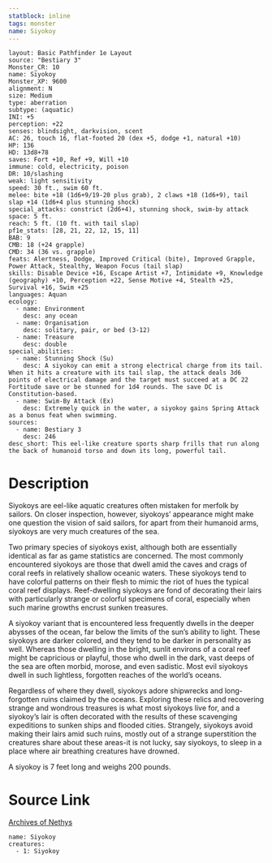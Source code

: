 ```yaml
---
statblock: inline
tags: monster
name: Siyokoy
---
```

```statblock
layout: Basic Pathfinder 1e Layout
source: "Bestiary 3"
Monster_CR: 10
name: Siyokoy
Monster_XP: 9600
alignment: N
size: Medium
type: aberration
subtype: (aquatic)
INI: +5
perception: +22
senses: blindsight, darkvision, scent
AC: 26, touch 16, flat-footed 20 (dex +5, dodge +1, natural +10)
HP: 136
HD: 13d8+78
saves: Fort +10, Ref +9, Will +10
immune: cold, electricity, poison
DR: 10/slashing
weak: light sensitivity
speed: 30 ft., swim 60 ft.
melee: bite +18 (1d6+9/19-20 plus grab), 2 claws +18 (1d6+9), tail slap +14 (1d6+4 plus stunning shock)
special_attacks: constrict (2d6+4), stunning shock, swim-by attack
space: 5 ft.
reach: 5 ft. (10 ft. with tail slap)
pf1e_stats: [28, 21, 22, 12, 15, 11]
BAB: 9
CMB: 18 (+24 grapple)
CMD: 34 (36 vs. grapple)
feats: Alertness, Dodge, Improved Critical (bite), Improved Grapple, Power Attack, Stealthy, Weapon Focus (tail slap)
skills: Disable Device +16, Escape Artist +7, Intimidate +9, Knowledge (geography) +10, Perception +22, Sense Motive +4, Stealth +25, Survival +16, Swim +25
languages: Aquan
ecology:
  - name: Environment
    desc: any ocean
  - name: Organisation
    desc: solitary, pair, or bed (3-12)
  - name: Treasure
    desc: double
special_abilities:
  - name: Stunning Shock (Su)
    desc: A siyokoy can emit a strong electrical charge from its tail. When it hits a creature with its tail slap, the attack deals 3d6 points of electrical damage and the target must succeed at a DC 22 Fortitude save or be stunned for 1d4 rounds. The save DC is Constitution-based.
  - name: Swim-By Attack (Ex)
    desc: Extremely quick in the water, a siyokoy gains Spring Attack as a bonus feat when swimming.
sources:
  - name: Bestiary 3
    desc: 246
desc_short: This eel-like creature sports sharp frills that run along the back of humanoid torso and down its long, powerful tail.
```
# Description
Siyokoys are eel-like aquatic creatures often mistaken for merfolk by sailors. On closer inspection, however, siyokoys’ appearance might make one question the vision of said sailors, for apart from their humanoid arms, siyokoys are very much creatures of the sea.

Two primary species of siyokoys exist, although both are essentially identical as far as game statistics are concerned. The most commonly encountered siyokoys are those that dwell amid the caves and crags of coral reefs in relatively shallow oceanic waters. These siyokoys tend to have colorful patterns on their flesh to mimic the riot of hues the typical coral reef displays. Reef-dwelling siyokoys are fond of decorating their lairs with particularly strange or colorful specimens of coral, especially when such marine growths encrust sunken treasures.

A siyokoy variant that is encountered less frequently dwells in the deeper abysses of the ocean, far below the limits of the sun’s ability to light. These siyokoys are darker colored, and they tend to be darker in personality as well. Whereas those dwelling in the bright, sunlit environs of a coral reef might be capricious or playful, those who dwell in the dark, vast deeps of the sea are often morbid, morose, and even sadistic. Most evil siyokoys dwell in such lightless, forgotten reaches of the world’s oceans.

Regardless of where they dwell, siyokoys adore shipwrecks and long-forgotten ruins claimed by the oceans. Exploring these relics and recovering strange and wondrous treasures is what most siyokoys live for, and a siyokoy’s lair is often decorated with the results of these scavenging expeditions to sunken ships and flooded cities. Strangely, siyokoys avoid making their lairs amid such ruins, mostly out of a strange superstition the creatures share about these areas-it is not lucky, say siyokoys, to sleep in a place where air breathing creatures have drowned.

A siyokoy is 7 feet long and weighs 200 pounds.
# Source Link
[Archives of Nethys](https://aonprd.com/MonsterDisplay.aspx?ItemName=Siyokoy)
```encounter-table
name: Siyokoy
creatures:
  - 1: Siyokoy
```
